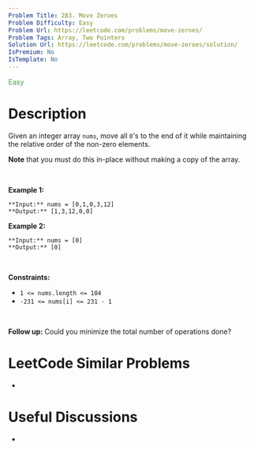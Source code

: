 ```yaml
---
Problem Title: 283. Move Zeroes
Problem Difficulty: Easy
Problem Url: https://leetcode.com/problems/move-zeroes/
Problem Tags: Array, Two Pointers
Solution Url: https://leetcode.com/problems/move-zeroes/solution/
IsPremium: No
IsTemplate: No
---
```


<span style="color: rgb(67, 160, 71);">Easy</span>

# Description

Given an integer array `nums`, move all `0`'s to the end of it while maintaining the relative order of the non-zero elements.


**Note** that you must do this in-place without making a copy of the array.


 


**Example 1:**



```
**Input:** nums = [0,1,0,3,12]
**Output:** [1,3,12,0,0]

```
**Example 2:**



```
**Input:** nums = [0]
**Output:** [0]

```

 


**Constraints:**


* `1 <= nums.length <= 104`
* `-231 <= nums[i] <= 231 - 1`


 


**Follow up:** Could you minimize the total number of operations done?

# LeetCode Similar Problems

- []()

# Useful Discussions

- []()
